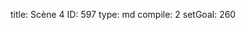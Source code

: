 title:          Scène 4
ID:             597
type:           md
compile:        2
setGoal:        260


